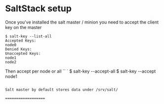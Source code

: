 SaltStack setup
======================================

Once you've installed the salt master / minion you need to accept the client key on the master

```
$ salt-key --list-all
Accepted Keys:
node0
Denied Keys:
Unaccepted Keys:
node1
node2
```
Then accept per node or all
`` `
$ salt-key --accept-all
$ salt-key --accept node1
```

Salt master by default stores data under /srv/salt/

==================
